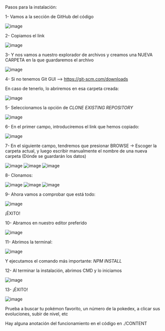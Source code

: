 Pasos para la instalación:

1- Vamos a la sección de GitHub del código 

  ![image](https://github.com/LilMoonstar/PokeAPI/assets/145000695/3a108692-53f4-49d5-af05-538f16167f73)
  
2- Copiamos el link

  ![image](https://github.com/LilMoonstar/PokeAPI/assets/145000695/25bd342a-0362-4d39-a438-76327edb3260)

3- Y nos vamos a nuestro explorador de archivos y creamos una NUEVA CARPETA en la que guardaremos el archivo

  ![image](https://github.com/LilMoonstar/PokeAPI/assets/145000695/7f4ec8af-2f3f-455a-86d4-fdc9e01f944e)

4- Si no tenemos Git GUI --> https://git-scm.com/downloads

  En caso de tenerlo, lo abriremos en esa carpeta creada:

  ![image](https://github.com/LilMoonstar/PokeAPI/assets/145000695/e513ebd5-e234-408b-b45d-ebe3548581ef)

5- Seleccionamos la opción de *CLONE EXISTING REPOSITORY*

  ![image](https://github.com/LilMoonstar/PokeAPI/assets/145000695/33a36181-40e8-40a1-b17c-b4d5b4a52dad)

6- En el primer campo, introduciremos el link que hemos copiado:

  ![image](https://github.com/LilMoonstar/PokeAPI/assets/145000695/bf4107f8-e51b-4aa2-9693-5357916038d4)

7- En el siguiente campo, tendremos que presionar BROWSE -> Escoger la carpeta actual, y luego escribir manualmente el nombre de una nueva carpeta (Dónde se guardarán los datos)

   ![image](https://github.com/LilMoonstar/PokeAPI/assets/145000695/d4f0ffc9-9264-4ce6-a534-190ce78f1aa7)
  ![image](https://github.com/LilMoonstar/PokeAPI/assets/145000695/2d2c0d04-b330-4dcc-9199-7bee4334e7ae)
  ![image](https://github.com/LilMoonstar/PokeAPI/assets/145000695/ea1b5237-b83b-4b1a-961e-f17957c1cd87)

8- Clonamos:

  ![image](https://github.com/LilMoonstar/PokeAPI/assets/145000695/209db282-2c61-4a3a-ae0d-e8286697f316)
   ![image](https://github.com/LilMoonstar/PokeAPI/assets/145000695/cf3c04a4-69a7-44a0-8b9a-ccaea2557bc3)
  ![image](https://github.com/LilMoonstar/PokeAPI/assets/145000695/cd176814-f54b-45d6-bda5-ef20f1bc0fa8)

9- Ahora vamos a comprobar que está todo:

  ![image](https://github.com/LilMoonstar/PokeAPI/assets/145000695/f8eed404-2ed8-4c91-9d96-40c60d426da1)

  ¡ÉXITO!

10- Abramos en nuestro editor preferido

  ![image](https://github.com/LilMoonstar/PokeAPI/assets/145000695/5eaecafb-51c7-44aa-b7ef-9f61778aee26)

11- Abrimos la terminal:

![image](https://github.com/LilMoonstar/PokeAPI/assets/145000695/59d27e78-71c5-4ad8-a2cb-e355bee467bd)

Y ejecutamos el comando más importante: *NPM INSTALL*

12- Al terminar la instalación, abrimos CMD y lo iniciamos

![image](https://github.com/LilMoonstar/PokeAPI/assets/145000695/761a1104-5e06-4eac-bdca-0f82925afb1f)

13- ¡ÉXITO!

![image](https://github.com/LilMoonstar/PokeAPI/assets/145000695/ae380ced-5c65-488e-9f0e-7942a3d66ea4)

Prueba a buscar tu pokémon favorito, un número de la pokedex, a clicar sus evoluciones, subir de nivel, etc

Hay alguna anotación del funcionamiento en el código en ./CONTENT

